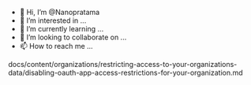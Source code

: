 - 👋 Hi, I’m @Nanopratama
- 👀 I’m interested in ...
- 🌱 I’m currently learning ...
- 💞️ I’m looking to collaborate on ...
- 📫 How to reach me ...

<!---
Nanopratama/Nanopratama is a ✨ special ✨ repository because its `README.md` (this file) appears on your GitHub profile.
You can click the Preview link to take a look at your changes.
--->
docs/content/organizations/restricting-access-to-your-organizations-data/disabling-oauth-app-access-restrictions-for-your-organization.md

